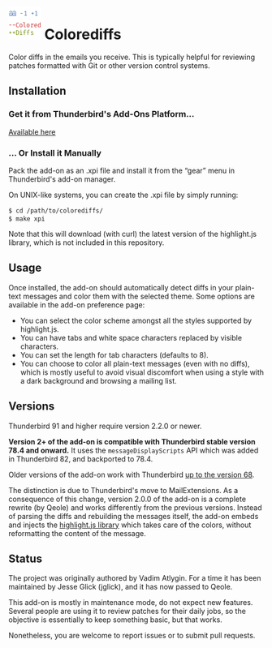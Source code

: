 # ![Add-on icon](misc/icon.png) Colorediffs

Color diffs in the emails you receive. This is typically helpful for reviewing
patches formatted with Git or other version control systems.

## Installation

### Get it from Thunderbird's Add-Ons Platform…

[Available here](https://addons.thunderbird.net/en-US/thunderbird/addon/colored-diffs/)

### … Or Install it Manually

Pack the add-on as an .xpi file and install it from the “gear” menu in
Thunderbird's add-on manager.

On UNIX-like systems, you can create the .xpi file by simply running:

    $ cd /path/to/colorediffs/
    $ make xpi

Note that this will download (with curl) the latest version of the highlight.js
library, which is not included in this repository.

## Usage

Once installed, the add-on should automatically detect diffs in your plain-text
messages and color them with the selected theme. Some options are available in
the add-on preference page:

- You can select the color scheme amongst all the styles supported by
  highlight.js.
- You can have tabs and white space characters replaced by visible characters.
- You can set the length for tab characters (defaults to 8).
- You can choose to color all plain-text messages (even with no diffs), which is
  mostly useful to avoid visual discomfort when using a style with a dark
  background and browsing a mailing list.

## Versions

Thunderbird 91 and higher require version 2.2.0 or newer.

**Version 2+ of the add-on is compatible with Thunderbird stable version 78.4
and onward.** It uses the `messageDisplayScripts` API which was added in
Thunderbird 82, and backported to 78.4.

Older versions of the add-on work with Thunderbird
[up to the version 68](https://github.com/Qeole/colorediffs/tree/e51d1aab6390d11a5ee2ec84e1cf42fd08564a41#version-notes).

The distinction is due to Thunderbird's move to MailExtensions. As a
consequence of this change, version 2.0.0 of the add-on is a complete rewrite
(by Qeole) and works differently from the previous versions. Instead of parsing
the diffs and rebuilding the messages itself, the add-on embeds and injects the
[highlight.js library](https://highlightjs.org/) which takes care of the
colors, without reformatting the content of the message.

## Status

The project was originally authored by Vadim Atlygin. For a time it has
been maintained by Jesse Glick (jglick), and it has now passed to Qeole.

This add-on is mostly in maintenance mode, do not expect new features. Several
people are using it to review patches for their daily jobs, so the objective is
essentially to keep something basic, but that works.

Nonetheless, you are welcome to report issues or to submit pull requests.
